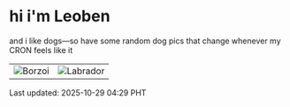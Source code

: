 # hi i'm Leoben

and i like dogs—so have some random dog pics that change whenever my CRON feels like it

|  |  |
|--------|----------|
| ![Borzoi](https://random-dog-vercel.vercel.app/api/random-borzoi?v=1761683344) | ![Labrador](https://random-dog-vercel.vercel.app/api/random-labrador?v=1761683344) |

Last updated: 2025-10-29 04:29 PHT
